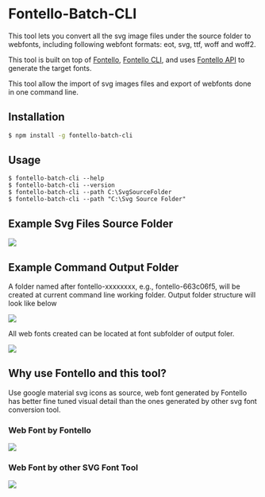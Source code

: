 # Fontello-Batch-CLI

This tool lets you convert all the svg image files under the source folder to webfonts, including following webfont formats: eot, svg, ttf, woff and woff2.

This tool is built on top of [Fontello](https://github.com/fontello/fontello/), [Fontello CLI](https://github.com/paulyoung/fontello-cli/), and uses [Fontello API](http://fontello.com) to generate the target fonts.

This tool allow the import of svg images files and export of webfonts done in one command line.

## Installation

```sh
$ npm install -g fontello-batch-cli
```

## Usage

```
$ fontello-batch-cli --help
$ fontello-batch-cli --version
$ fontello-batch-cli --path C:\SvgSourceFolder
$ fontello-batch-cli --path "C:\Svg Source Folder"
```

## Example Svg Files Source Folder

![](https://rawgithub.com/fontello/fontello/master/fontello-image.svg)

## Example Command Output Folder

A folder named after fontello-xxxxxxxx, e.g., fontello-663c06f5, will be created at current command line working folder.
Output folder structure will look like below

![](https://rawgithub.com/fontello/fontello/master/fontello-image.svg)

All web fonts created can be located at font subfolder of output foler.

![](https://rawgithub.com/fontello/fontello/master/fontello-image.svg)

## Why use Fontello and this tool?

Use google material svg icons as source, web font generated by Fontello has better fine tuned visual detail than the ones generated by other svg font conversion tool.

### Web Font by Fontello

![](https://rawgithub.com/fontello/fontello/master/fontello-image.svg)

### Web Font by other SVG Font Tool

![](https://rawgithub.com/fontello/fontello/master/fontello-image.svg)
